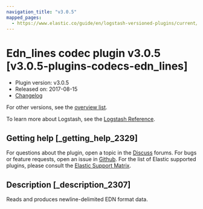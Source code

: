 ```yaml
---
navigation_title: "v3.0.5"
mapped_pages:
  - https://www.elastic.co/guide/en/logstash-versioned-plugins/current/v3.0.5-plugins-codecs-edn_lines.html
---
```


# Edn_lines codec plugin v3.0.5 [v3.0.5-plugins-codecs-edn_lines]

* Plugin version: v3.0.5
* Released on: 2017-08-15
* [Changelog](https://github.com/logstash-plugins/logstash-codec-edn_lines/blob/v3.0.5/CHANGELOG.md)

For other versions, see the [overview list](codec-edn_lines-index.md).

To learn more about Logstash, see the [Logstash Reference](https://www.elastic.co/guide/en/logstash/current/index.html).

## Getting help [_getting_help_2329]

For questions about the plugin, open a topic in the [Discuss](http://discuss.elastic.co) forums. For bugs or feature requests, open an issue in [Github](https://github.com/logstash-plugins/logstash-codec-edn_lines). For the list of Elastic supported plugins, please consult the [Elastic Support Matrix](https://www.elastic.co/support/matrix#matrix_logstash_plugins).

## Description [_description_2307]

Reads and produces newline-delimited EDN format data.
